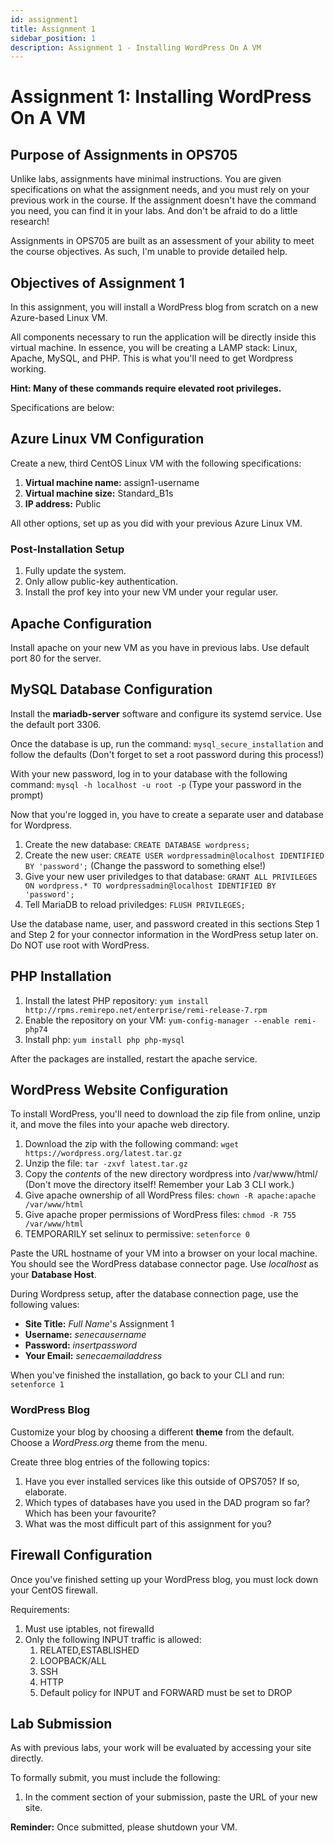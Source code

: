 ```yaml
---
id: assignment1
title: Assignment 1
sidebar_position: 1
description: Assignment 1 - Installing WordPress On A VM
---
```


# Assignment 1: Installing WordPress On A VM

## Purpose of Assignments in OPS705

Unlike labs, assignments have minimal instructions. You are given specifications on what the assignment needs, and you must rely on your previous work in the course. If the assignment doesn't have the command you need, you can find it in your labs. And don't be afraid to do a little research!

Assignments in OPS705 are built as an assessment of your ability to meet the course objectives. As such, I'm unable to provide detailed help.

## Objectives of Assignment 1

In this assignment, you will install a WordPress blog from scratch on a new Azure-based Linux VM.

All components necessary to run the application will be directly inside this virtual machine. In essence, you will be creating a LAMP stack: Linux, Apache, MySQL, and PHP. This is what you'll need to get Wordpress working.

**Hint: Many of these commands require elevated root privileges.**

Specifications are below:

## Azure Linux VM Configuration
Create a new, third CentOS Linux VM with the following specifications:

1. **Virtual machine name:** assign1-username
1. **Virtual machine size:** Standard_B1s
1. **IP address:** Public

All other options, set up as you did with your previous Azure Linux VM.

### Post-Installation Setup
1. Fully update the system.
1. Only allow public-key authentication.
1. Install the prof key into your new VM under your regular user.

## Apache Configuration
Install apache on your new VM as you have in previous labs. Use default port 80 for the server.

## MySQL Database Configuration
Install the **mariadb-server** software and configure its systemd service. Use the default port 3306.

Once the database is up, run the command: `mysql_secure_installation` and follow the defaults (Don't forget to set a root password during this process!)

With your new password, log in to your database with the following command: `mysql -h localhost -u root -p` (Type your password in the prompt)

Now that you're logged in, you have to create a separate user and database for Wordpress.
1. Create the new database: `CREATE DATABASE wordpress;`
1. Create the new user: `CREATE USER wordpressadmin@localhost IDENTIFIED BY 'password';` (Change the password to something else!)
1. Give your new user priviledges to that database: `GRANT ALL PRIVILEGES ON wordpress.* TO wordpressadmin@localhost IDENTIFIED BY 'password';`
1. Tell MariaDB to reload priviledges: `FLUSH PRIVILEGES;`

Use the database name, user, and password created in this sections Step 1 and Step 2 for your connector information in the WordPress setup later on. Do NOT use root with WordPress.

## PHP Installation
1. Install the latest PHP repository: `yum install http://rpms.remirepo.net/enterprise/remi-release-7.rpm`
1. Enable the repository on your VM: `yum-config-manager --enable remi-php74`
1. Install php: `yum install php php-mysql`

After the packages are installed, restart the apache service.

## WordPress Website Configuration
To install WordPress, you'll need to download the zip file from online, unzip it, and move the files into your apache web directory.
1. Download the zip with the following command: `wget https://wordpress.org/latest.tar.gz`
1. Unzip the file: `tar -zxvf latest.tar.gz`
1. Copy the *contents* of the new directory wordpress into /var/www/html/ (Don't move the directory itself! Remember your Lab 3 CLI work.)
1. Give apache ownership of all WordPress files: `chown -R apache:apache /var/www/html`
1. Give apache proper permissions of WordPress files: `chmod -R 755 /var/www/html`
1. TEMPORARILY set selinux to permissive: `setenforce 0`

Paste the URL hostname of your VM into a browser on your local machine. You should see the WordPress database connector page. Use *localhost* as your **Database Host**.

During Wordpress setup, after the database connection page, use the following values:
* **Site Title:** *Full Name*'s Assignment 1
* **Username:** *senecausername*
* **Password:** *insertpassword*
* **Your Email:** *senecaemailaddress*

When you've finished the installation, go back to your CLI and run: `setenforce 1`

### WordPress Blog
Customize your blog by choosing a different **theme** from the default. Choose a *WordPress.org* theme from the menu.

Create three blog entries of the following topics:
1. Have you ever installed services like this outside of OPS705? If so, elaborate.
1. Which types of databases have you used in the DAD program so far? Which has been your favourite?
1. What was the most difficult part of this assignment for you?

## Firewall Configuration
Once you've finished setting up your WordPress blog, you must lock down your CentOS firewall.

Requirements:
1. Must use iptables, not firewalld
1. Only the following INPUT traffic is allowed:
    1. RELATED,ESTABLISHED
    1. LOOPBACK/ALL
    1. SSH
    1. HTTP
    1. Default policy for INPUT and FORWARD must be set to DROP

## Lab Submission 
As with previous labs, your work will be evaluated by accessing your site directly. 

To formally submit, you must include the following:

1. In the comment section of your submission, paste the URL of your new site.

**Reminder:** Once submitted, please shutdown your VM.
